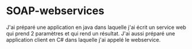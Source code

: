 SOAP-webservices
================
J'ai préparé une application en java dans laquelle j'ai écrit un service web qui prend 2 paramètres et qui rend un résultat. J'ai aussi préparé une application client en C# dans laquelle j'ai appelé le webservice.

